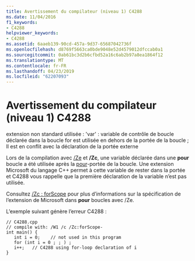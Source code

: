 ```yaml
---
title: Avertissement du compilateur (niveau 1) C4288
ms.date: 11/04/2016
f1_keywords:
- C4288
helpviewer_keywords:
- C4288
ms.assetid: 6aaeb139-90cd-457a-9d37-65687042736f
ms.openlocfilehash: d8769f5663ca0bde9048e52d4579012dfccab0a1
ms.sourcegitcommit: 0ab61bc3d2b6cfbd52a16c6ab2b97a8ea1864f12
ms.translationtype: MT
ms.contentlocale: fr-FR
ms.lasthandoff: 04/23/2019
ms.locfileid: "62207093"
---
```

# <a name="compiler-warning-level-1-c4288"></a>Avertissement du compilateur (niveau 1) C4288

extension non standard utilisée : 'var' : variable de contrôle de boucle déclarée dans la boucle for est utilisée en dehors de la portée de la boucle ; Il est en conflit avec la déclaration de la portée externe

Lors de la compilation avec [/Ze](../../build/reference/za-ze-disable-language-extensions.md) et **/Zc**, une variable déclarée dans une **pour** boucle a été utilisée après la [pour](../../cpp/for-statement-cpp.md)-portée de la boucle. Une extension Microsoft du langage C++ permet à cette variable de rester dans la portée et C4288 vous rappelle que la première déclaration de la variable n’est pas utilisée.

Consultez [/Zc : forScope](../../build/reference/zc-forscope-force-conformance-in-for-loop-scope.md) pour plus d’informations sur la spécification de l’extension de Microsoft dans **pour** boucles avec /Ze.

L’exemple suivant génère l’erreur C4288 :

```
// C4288.cpp
// compile with: /W1 /c /Zc:forScope-
int main() {
   int i = 0;    // not used in this program
   for (int i = 0 ; ; ) ;
   i++;   // C4288 using for-loop declaration of i
}
```
